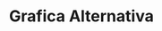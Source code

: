 ---
title: "Grafica Alternativa"
url: /ciudad-autonoma-de-buenos-aires/grafica-alternativa/
shop: copyshop
---